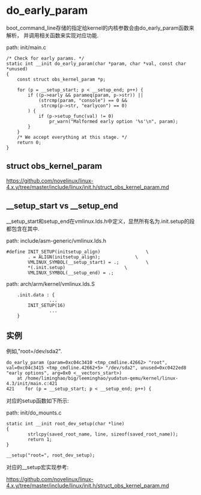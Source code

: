 do_early_param
========================================

boot_command_line存储的指定给kernel的内核参数会由do_early_param函数来解析，
并调用相关函数来实现对应功能.

path: init/main.c
```
/* Check for early params. */
static int __init do_early_param(char *param, char *val, const char *unused)
{
    const struct obs_kernel_param *p;

    for (p = __setup_start; p < __setup_end; p++) {
        if ((p->early && parameq(param, p->str)) ||
            (strcmp(param, "console") == 0 &&
             strcmp(p->str, "earlycon") == 0)
        ) {
            if (p->setup_func(val) != 0)
                pr_warn("Malformed early option '%s'\n", param);
        }
    }
    /* We accept everything at this stage. */
    return 0;
}
```

struct obs_kernel_param
----------------------------------------

https://github.com/novelinux/linux-4.x.y/tree/master/include/linux/init.h/struct_obs_kernel_param.md

__setup_start vs __setup_end
----------------------------------------

__setup_start和setup_end在vmlinux.lds.h中定义，显然所有名为.init.setup的段
都包含在其中.

path: include/asm-generic/vmlinux.lds.h
```
#define INIT_SETUP(initsetup_align)					\
		. = ALIGN(initsetup_align);				\
		VMLINUX_SYMBOL(__setup_start) = .;			\
		*(.init.setup)						\
		VMLINUX_SYMBOL(__setup_end) = .;
```

path: arch/arm/kernel/vmlinux.lds.S
```
	.init.data : {
                ...
		INIT_SETUP(16)
                ...
	}
```

实例
----------------------------------------

例如,"root=/dev/sda2".

```
do_early_param (param=0xc04c3410 <tmp_cmdline.42662> "root", val=0xc04c3415 <tmp_cmdline.42662+5> "/dev/sda2", unused=0xc0422ed8 "early options", arg=0x0 <__vectors_start>)
    at /home/liminghao/big/leeminghao/yudatun-qemu/kernel/linux-4.3/init/main.c:421
421    for (p = __setup_start; p < __setup_end; p++) {
```

对应的setup函数如下所示:

path: init/do_mounts.c
```
static int __init root_dev_setup(char *line)
{
        strlcpy(saved_root_name, line, sizeof(saved_root_name));
        return 1;
}

__setup("root=", root_dev_setup);
```

对应的__setup宏实现参考:

https://github.com/novelinux/linux-4.x.y/tree/master/include/linux/init.h/struct_obs_kernel_param.md
